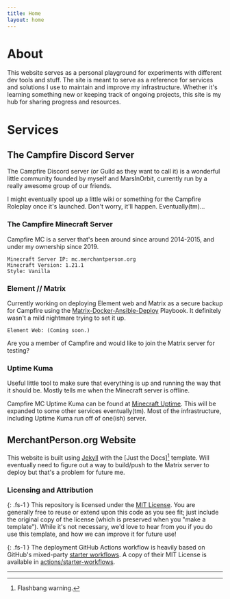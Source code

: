 ```yaml
---
title: Home
layout: home
---
```

# About
This website serves as a personal playground for experiments with different dev tools and stuff. The site is meant to serve as a reference for services and solutions I use to maintain and improve my infrastructure. Whether it's learning something new or keeping track of ongoing projects, this site is my hub for sharing progress and resources.

# Services
## The Campfire Discord Server
The Campfire Discord server (or Guild as they want to call it) is a wonderful little community founded by myself and MarsInOrbit, currently run by a really awesome group of our friends. 

I might eventually spool up a little wiki or something for the Campfire Roleplay once it's launched. Don't worry, it'll happen. Eventually(tm)...

### The Campfire Minecraft Server
Campfire MC is a server that's been around since around 2014-2015, and under my ownership since 2019.

    Minecraft Server IP: mc.merchantperson.org
    Minecraft Version: 1.21.1
    Style: Vanilla

### Element // Matrix
Currently working on deploying Element web and Matrix as a secure backup for Campfire using the [Matrix-Docker-Ansible-Deploy] Playbook. It definitely wasn't a mild nightmare trying to set it up.

    Element Web: (Coming soon.)

Are you a member of Campfire and would like to join the Matrix server for testing?

### Uptime Kuma
Useful little tool to make sure that everything is up and running the way that it should be. Mostly tells me when the Minecraft server is offline. 

Campfire MC Uptime Kuma can be found at [Minecraft Uptime]. This will be expanded to some other services eventually(tm). Most of the infrastructure, including Uptime Kuma run off of one(ish) server.

## MerchantPerson.org Website
This website is built using [Jekyll] with the [Just the Docs][^1] template. Will eventually need to figure out a way to build/push to the Matrix server to deploy but that's a problem for future me. 

### Licensing and Attribution

{: .fs-1 } 
This repository is licensed under the [MIT License]. You are generally free to reuse or extend upon this code as you see fit; just include the original copy of the license (which is preserved when you "make a template"). While it's not necessary, we'd love to hear from you if you do use this template, and how we can improve it for future use!

{: .fs-1 } 
The deployment GitHub Actions workflow is heavily based on GitHub's mixed-party [starter workflows]. A copy of their MIT License is available in [actions/starter-workflows].


----

[^1]: Flashbang warning.

[Matrix-Docker-Ansible-Deploy]: https://github.com/spantaleev/matrix-docker-ansible-deploy/tree/master
[Minecraft Uptime]: https://kuma.merchantperson.org/status/campfiremc

[Jekyll]: https://jekyllrb.com
[Just the Docs]: https://just-the-docs.github.io/just-the-docs/
[GitHub Pages]: https://docs.github.com/en/pages

[MIT License]: https://en.wikipedia.org/wiki/MIT_License
[starter workflows]: https://github.com/actions/starter-workflows/blob/main/pages/jekyll.yml
[actions/starter-workflows]: https://github.com/actions/starter-workflows/blob/main/LICENSE